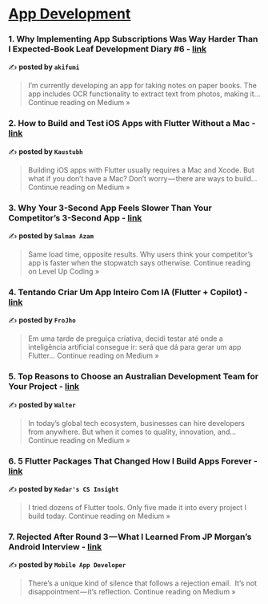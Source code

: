 
<h1><a href=https://medium.com/tag/mobile-app-development/recommended target="_blank" rel="noopener noreferrer">App Development</a></h1>
<h3>1. Why Implementing App Subscriptions Was Way Harder Than I Expected-Book Leaf Development Diary #6 - <a href="https://medium.com/@akifumi/why-implementing-app-subscriptions-was-way-harder-than-i-expected-book-leaf-development-diary-6-db5750c44cfe?source=rss------mobile_app_development-5" target="_blank" rel="noopener noreferrer">link</a></h3>

✍️ **posted by `akifumi`**

<blockquote>I’m currently developing an app for taking notes on paper books. The app includes OCR functionality to extract text from photos, making it…
Continue reading on Medium »</blockquote>

<h3>2. How to Build and Test iOS Apps with Flutter Without a Mac - <a href="https://medium.com/@0kt/how-to-build-and-test-ios-apps-with-flutter-without-a-mac-23ab2db28e33?source=rss------mobile_app_development-5" target="_blank" rel="noopener noreferrer">link</a></h3>

✍️ **posted by `Kaustubh`**

<blockquote>Building iOS apps with Flutter usually requires a Mac and Xcode. But what if you don’t have a Mac? Don’t worry — there are ways to build…
Continue reading on Medium »</blockquote>

<h3>3. Why Your 3-Second App Feels Slower Than Your Competitor’s 3-Second App - <a href="https://levelup.gitconnected.com/why-your-app-feels-slower-than-your-competitors-8ffb4f6b31b5?source=rss------mobile_app_development-5" target="_blank" rel="noopener noreferrer">link</a></h3>

✍️ **posted by `Salman Azam`**

<blockquote>Same load time, opposite results. Why users think your competitor’s app is faster when the stopwatch says otherwise.
Continue reading on Level Up Coding »</blockquote>

<h3>4. Tentando Criar Um App Inteiro Com IA (Flutter + Copilot) - <a href="https://medium.com/@frojho/tentando-criar-um-app-inteiro-com-ia-flutter-copilot-f2a526cab53c?source=rss------mobile_app_development-5" target="_blank" rel="noopener noreferrer">link</a></h3>

✍️ **posted by `FroJho`**

<blockquote>Em uma tarde de preguiça criativa, decidi testar até onde a inteligência artificial consegue ir: será que dá para gerar um app Flutter…
Continue reading on Medium »</blockquote>

<h3>5. Top Reasons to Choose an Australian Development Team for Your Project - <a href="https://medium.com/@kingwalter438/top-reasons-to-choose-an-australian-development-team-for-your-project-a94d0dfb76a2?source=rss------mobile_app_development-5" target="_blank" rel="noopener noreferrer">link</a></h3>

✍️ **posted by `Walter`**

<blockquote>In today’s global tech ecosystem, businesses can hire developers from anywhere. But when it comes to quality, innovation, and…
Continue reading on Medium »</blockquote>

<h3>6. 5 Flutter Packages That Changed How I Build Apps Forever - <a href="https://medium.com/@kedarbpatil07/5-flutter-packages-that-changed-how-i-build-apps-forever-257f2364292a?source=rss------mobile_app_development-5" target="_blank" rel="noopener noreferrer">link</a></h3>

✍️ **posted by `Kedar's CS Insight`**

<blockquote>I tried dozens of Flutter tools. Only five made it into every project I build today.
Continue reading on Medium »</blockquote>

<h3>7. Rejected After Round 3 — What I Learned From JP Morgan’s Android Interview - <a href="https://medium.com/@avula.koti.realpage/rejected-after-round-3-what-i-learned-from-jp-morgans-android-interview-a8d12c672d06?source=rss------mobile_app_development-5" target="_blank" rel="noopener noreferrer">link</a></h3>

✍️ **posted by `Mobile App Developer`**

<blockquote>There’s a unique kind of silence that follows a rejection email.
 It’s not disappointment — it’s reflection.
Continue reading on Medium »</blockquote>

